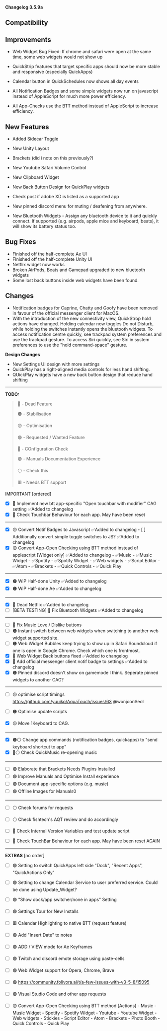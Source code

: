**Changelog 3.5.9a**

**Compatibility**
-

**Improvements**
-
- Web Widget Bug Fixed: If chrome and safari were open at the same time, some web widgets would not show up
- QuickStrip features that target specific apps should now be more stable and responsive (especially QuickApps)
- Calendar button in QuickSchedules now shows all day events

- All Notification Badges and some simple widgets now run on javascript instead of AppleScript for much more power efficiency.
- All App-Checks use the BTT method instead of AppleScript to increase efficiency.

**New Features**
-
- Added Sidecar Toggle
- New Unity Layout
- Brackets (did i note on this previously?)
- New Youtube Safari Volume Control
- New Clipboard Widget

- New Back Button Design for QuickPlay widgets
- Check post if adobe XD is listed as a supported app

- New pinned discord menu for muting / deafening from anywhere.

- New Bluetooth Widgets - Assign any bluetooth device to it and quickly connect. If supported (e.g. airpods, apple mice and keyboard, beats), it will show its battery status too.

**Bug Fixes**
-
- Finished off the half-complete Ae UI
- FInished off the half-complete Unity UI
- Netflix widget now works
- Broken AirPods, Beats and Gamepad upgraded to new bluetooth widgets
- Some lost back buttons inside web widgets have been found.

**Changes**
-
- Notification badges for Caprine, Chatty and Goofy have been removed in favour of the official messenger client for MacOS.
- With the introduction of the new connectivity view, QuickStrop hold actions have changed. Holding calendar now toggles Do not Disturb, while holding the switches instantly opens the bluetooth widgets. To access notification centre quickly, see trackpad system preferences and use the trackpad gesture. To access Siri quickly, see Siri in system preferences to use the "hold command-space" gesture.

**Design Changes**
- New Settings UI design with more settings
- QuickPlay has a right-aligned media controls for less hand shifting.
- QUickPlay widgets have a new back button design that reduce hand shifting


------------------
**TODO:**

> 🔴 - Dead Feature
> 
> 🟠 - Stabilisation
> 
> 🟡 - Optimisation
> 
> 🟢 - Requested / Wanted Feature
> 
> 🔵 - COnfiguration Check
> 
> 🟣 - Manuals Documentation Experience
> 
> ⚪️ - Check this
> 
> 🟥 - Needs BTT support

IMPORTANT [ordered]

- [x] 🔵 Implement new btt app-specific "Open touchbar with modifier" CAG setting ✅Added to changelog
- [X] 🔵 Check Touchbar Behaviour for each app. May have been reset

----

- [x] 🟡 Convert Notif Badges to Javascript ✅Added to changelog
      - [ ] Additionally convert simple toggle switches to JS? ✅Added to changelog
- [x] 🟡 Convert App-Open Checking using BTT method instead of applescript [Widget only] ✅Added to changelog
      - ✅Music
      - ✅Music Widget
      - ✅Spotify
      - ✅Spotify Widget
      - ✅Web widgets
      - ✅Script Editor
      - ✅Atom
      - ✅Brackets
      - ✅Quick Controls
      - ✅Quick Play

----

- [x] 🟠 WiP Half-done Unity ✅Added to changelog
- [x] 🟠 WiP Half-done Ae ✅Added to changelog

----

- [x] 🔴 Dead Netflix ✅Added to changelog
- [ ] [BETA TESTING] 🔴 Fix Bluetooth Widgets ✅Added to changelog

----

- [ ] 🔴 Fix Music Love / Dislike buttons
- [ ] 🟠 Instant switch between web widgets when switching to another web widget supported site.
- [ ] 🟠 Web Widget Bubbles keep trying to show up in Safari Soundcloud if one is open in Google Chrome. Check which one is frontmost.
- [x] 🔴 Web Widget Back buttons fixed ✅Added to changelog
- [x] 🔴 Add official messenger client notif badge to settings ✅Added to changelog
- [x] 🟠 Pinned discord doesn't show on gamemode I think. Seperate pinned widgets to another CAG?

----

- [ ] 🟡 optimise script timings https://github.com/yuuiko/AquaTouch/issues/63 @wonjoonSeol
- [ ] 🟠 Optimise update scripts
- [x] 🟡 Move 1Keyboard to CAG.


----

- [x] 🟠⚪️ Change app commands (notification badges, quickapps) to "send keyboard shortcut to app"
- [x] 🔴⚪️ Check QuickMusic re-opening music

----

- [ ] 🟣 Elaborate that Brackets Needs Plugins Installed
- [ ] 🟣 Improve Manuals and Optimise Install experience
- [ ] 🟣 Document app-specific options (e.g. music)
- [ ] 🟣 Offline Images for Manuals0

----

- [ ] ⚪️ Check forums for requests
- [ ] ⚪️ Check fishtech's AQT review and do accordingly

- [ ] 🔵 Check Internal Version Variables and test update script
- [ ] 🔵 Check TouchBar Behaviour for each app. May have been reset AGAIN


------------------

**EXTRAS** [no order]

- [ ] 🟢 Setting to switch QuickApps left side "Dock", "Recent Apps", "QuickActions Only"
- [ ] 🟢 Setting to change Calendar Service to user preferred service. Could be done using Update_Widget?
- [ ] 🟢 "Show dock/app switcher/none in apps" Setting
- [ ] 🟣 Settings Tour for New Installs

- [ ] 🟥 Calendar Highlighting to native BTT (request feature)

- [ ] 🟢 Add "Insert Date" to notes
- [ ] 🟢 ADD / VIEW mode for Ae Keyframes
- [ ] 🟢 Twitch and discord emote storage using paste-cells
- [ ] 🟢 Web Widget support for Opera, Chrome, Brave
- [ ] 🟢 https://community.folivora.ai/t/a-few-issues-with-v3-5-8/15095

- [ ] 🟢 Visual Studio Code and other app requests

- [ ] 🟡 Convert App-Open Checking using BTT method [Actions]
      - Music 
      - Music Widget
      - Spotify
      - Spotify Widget
      - Youtube
      - Youtube Widget
      - Web widgets
      - Stickies
      - Script Editor
      - Atom
      - Brackets
      - Photo Booth
      - Quick Controls
      - Quick Play



